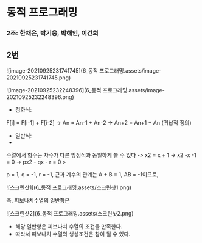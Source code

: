 # 동적 프로그래밍

### 2조: 한채은, 박기웅, 박해인, 이건희



## 2번

![image-20210925231741745](6_동적 프로그래밍.assets/image-20210925231741745.png)

![image-20210925232248396](6_동적 프로그래밍.assets/image-20210925232248396.png)

* 점화식:

 F[i] = F[i-1] + F[i-2] -> An = An-1 + An-2 -> An+2 = An+1 + An (귀납적 정의)

* 일반식:
* 

수열에서 항수는 차수가 다른 방정식과 동일하게 볼 수 있다 -> x2 = x + 1 -> x2 -x -1 = 0 -> px2 - qx - r = 0 >

p = 1, q = -1, r = -1, 근과 계수의 관계는 A + B = 1, AB = -1이므로,

![스크린샷1](6_동적 프로그래밍.assets/스크린샷1.png)

즉, 피보나치수열의 일반항은

![스크린샷2](6_동적 프로그래밍.assets/스크린샷2.png)

* 해당 일반항은 피보나치 수열의 조건을 만족한다.
* 따라서 피보나치 수열의 생성조건은 참이 될 수 있다.
